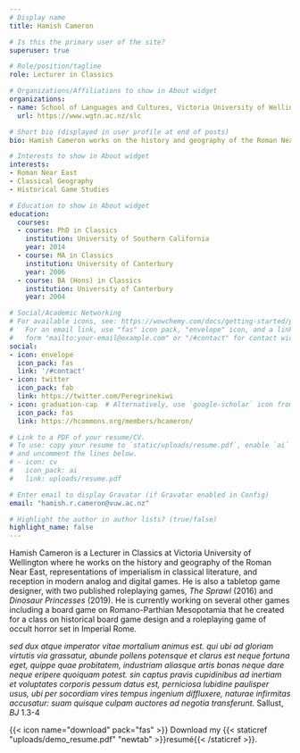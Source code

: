 ```yaml
---
# Display name
title: Hamish Cameron

# Is this the primary user of the site?
superuser: true

# Role/position/tagline
role: Lecturer in Classics

# Organizations/Affiliations to show in About widget
organizations:
- name: School of Languages and Cultures, Victoria University of Wellington
  url: https://www.wgtn.ac.nz/slc

# Short bio (displayed in user profile at end of posts)
bio: Hamish Cameron works on the history and geography of the Roman Near East, representations of imperialism in classical literature, and reception in modern analog and digital games. 

# Interests to show in About widget
interests:
- Roman Near East
- Classical Geography
- Historical Game Studies

# Education to show in About widget
education:
  courses:
  - course: PhD in Classics
    institution: University of Southern California
    year: 2014
  - course: MA in Classics
    institution: University of Canterbury
    year: 2006
  - course: BA (Hons) in Classics
    institution: University of Canterbury
    year: 2004

# Social/Academic Networking
# For available icons, see: https://wowchemy.com/docs/getting-started/page-builder/#icons
#   For an email link, use "fas" icon pack, "envelope" icon, and a link in the
#   form "mailto:your-email@example.com" or "/#contact" for contact widget.
social:
- icon: envelope
  icon_pack: fas
  link: '/#contact'
- icon: twitter
  icon_pack: fab
  link: https://twitter.com/Peregrinekiwi
- icon: graduation-cap  # Alternatively, use `google-scholar` icon from `ai` icon pack
  icon_pack: fas
  link: https://hcommons.org/members/hcameron/

# Link to a PDF of your resume/CV.
# To use: copy your resume to `static/uploads/resume.pdf`, enable `ai` icons in `params.toml`, 
# and uncomment the lines below.
# - icon: cv
#   icon_pack: ai
#   link: uploads/resume.pdf

# Enter email to display Gravatar (if Gravatar enabled in Config)
email: "hamish.r.cameron@vuw.ac.nz"

# Highlight the author in author lists? (true/false)
highlight_name: false
---
```


Hamish Cameron is a Lecturer in Classics at Victoria University of Wellington where he works on the history and geography of the Roman Near East, representations of imperialism in classical literature, and reception in modern analog and digital games. He is also a tabletop game designer, with two published roleplaying games, *The Sprawl* (2016) and *Dinosaur Princesses* (2019). He is currently working on several other games including a board game on Romano-Parthian Mesopotamia that he created for a class on historical board game design and a roleplaying game of occult horror set in Imperial Rome.

 *sed dux atque imperator vitae mortalium animus est. qui ubi ad gloriam virtutis via grassatur, abunde pollens potensque et clarus est neque fortuna eget, quippe quae probitatem, industriam aliasque artis bonas neque dare neque eripere quoiquam potest. sin captus pravis cupidinibus ad inertiam et voluptates corporis pessum datus est, perniciosa lubidine paulisper usus, ubi per socordiam vires tempus ingenium diffluxere, naturae infirmitas accusatur: suam quisque culpam auctores ad negotia transferunt.* Sallust, *BJ* 1.3-4

{{< icon name="download" pack="fas" >}} Download my {{< staticref "uploads/demo_resume.pdf" "newtab" >}}resumé{{< /staticref >}}.
